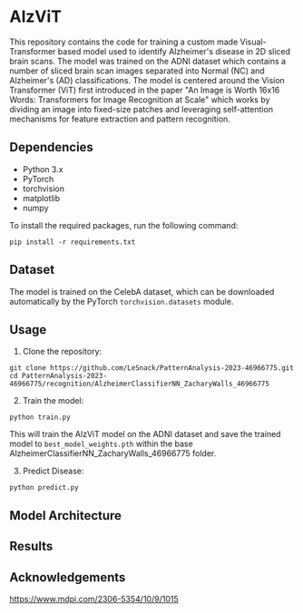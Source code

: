 # AlzViT

This repository contains the code for training a custom made Visual-Transformer based model used to identify Alzheimer's disease in 2D sliced brain scans. The model was trained on the ADNI dataset which contains a number of sliced brain scan images separated into Normal (NC) and Alzheimer's (AD) classifications. The model is centered around the Vision Transformer (ViT) first introduced in the paper "An Image is Worth 16x16 Words: Transformers for Image Recognition at Scale" which works by dividing an image into fixed-size patches and leveraging self-attention mechanisms for feature extraction and pattern recognition.

## Dependencies

-   Python 3.x
-   PyTorch
-   torchvision
-   matplotlib
-   numpy

To install the required packages, run the following command:

```
pip install -r requirements.txt
```

## Dataset

The model is trained on the CelebA dataset, which can be downloaded automatically by the PyTorch `torchvision.datasets` module.

## Usage

1. Clone the repository:

```
git clone https://github.com/LeSnack/PatternAnalysis-2023-46966775.git
cd PatternAnalysis-2023-46966775/recognition/AlzheimerClassifierNN_ZacharyWalls_46966775
```

2. Train the model:

```
python train.py
```

This will train the AlzViT model on the ADNI dataset and save the trained model to `best_model_weights.pth` within the base AlzheimerClassifierNN_ZacharyWalls_46966775 folder.

3. Predict Disease:

```
python predict.py
```

## Model Architecture

## Results

## Acknowledgements

https://www.mdpi.com/2306-5354/10/9/1015
